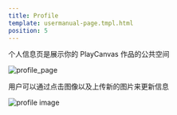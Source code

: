 ```yaml
---
title: Profile
template: usermanual-page.tmpl.html
position: 5
---
```


个人信息页是展示你的 PlayCanvas 作品的公共空间

![profile_page][1]

用户可以通过点击图像以及上传新的图片来更新信息

![profile image][2]

[1]: /images/user-manual/profile/profile.png
[2]: /images/user-manual/profile/update-profile-image.jpg

